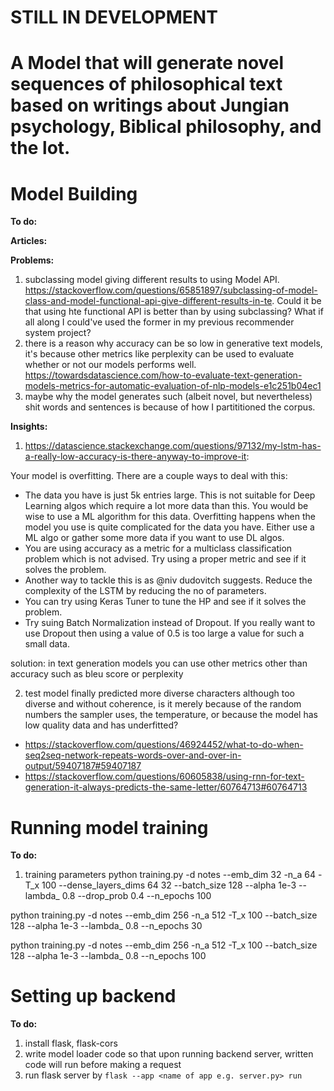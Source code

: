 # **STILL IN DEVELOPMENT**

# A Model that will generate novel sequences of philosophical text based on writings about Jungian psychology, Biblical philosophy, and the lot.

# Model Building
**To do:**

**Articles:**

**Problems:**
1. subclassing model giving different results to using Model API. https://stackoverflow.com/questions/65851897/subclassing-of-model-class-and-model-functional-api-give-different-results-in-te. Could it be that using hte functional API is better than by using subclassing? What if all along I could've used the former in my previous recommender system project?
2. there is a reason why accuracy can be so low in generative text models, it's because other metrics like perplexity can be used to evaluate whether or not our models performs well. https://towardsdatascience.com/how-to-evaluate-text-generation-models-metrics-for-automatic-evaluation-of-nlp-models-e1c251b04ec1
3. maybe why the model generates such (albeit novel, but nevertheless) shit words and sentences is because of how I partititioned the corpus.

**Insights:**
1. https://datascience.stackexchange.com/questions/97132/my-lstm-has-a-really-low-accuracy-is-there-anyway-to-improve-it:

Your model is overfitting. There are a couple ways to deal with this:
* The data you have is just 5k entries large. This is not suitable for Deep Learning algos which require a lot more data than this. You would be wise to use a ML algorithm for this data. Overfitting happens when the model you use is quite complicated for the data you have. Either use a ML algo or gather some more data if you want to use DL algos.
* You are using accuracy as a metric for a multiclass classification problem which is not advised. Try using a proper metric and see if it solves the problem.
* Another way to tackle this is as @niv dudovitch suggests. Reduce the complexity of the LSTM by reducing the no of parameters.
* You can try using Keras Tuner to tune the HP and see if it solves the problem.
* Try suing Batch Normalization instead of Dropout. If you really want to use Dropout then using a value of 0.5 is too large a value for such a small data.

solution: in text generation models you can use other metrics other than accuracy such as bleu score or perplexity

2. test model finally predicted more diverse characters although too diverse and without coherence, is it merely because of the random numbers the sampler uses, the temperature, or because the model has low quality data and has underfitted?

* https://stackoverflow.com/questions/46924452/what-to-do-when-seq2seq-network-repeats-words-over-and-over-in-output/59407187#59407187
* https://stackoverflow.com/questions/60605838/using-rnn-for-text-generation-it-always-predicts-the-same-letter/60764713#60764713



# Running model training
**To do:**
1. training parameters
python training.py -d notes --emb_dim 32 -n_a 64 -T_x 100 --dense_layers_dims 64 32 --batch_size 128 --alpha 1e-3 --lambda_ 0.8 --drop_prob 0.4 --n_epochs 100

python training.py -d notes --emb_dim 256 -n_a 512 -T_x 100 --batch_size 128 --alpha 1e-3 --lambda_ 0.8 --n_epochs 30

python training.py -d notes --emb_dim 256 -n_a 512 -T_x 100 --batch_size 128 --alpha 1e-3 --lambda_ 0.8 --n_epochs 100


# Setting up backend
**To do:**
1. install flask, flask-cors
2. write model loader code so that upon running backend server, written code will run before making a request
3. run flask server by `flask --app <name of app e.g. server.py> run`
